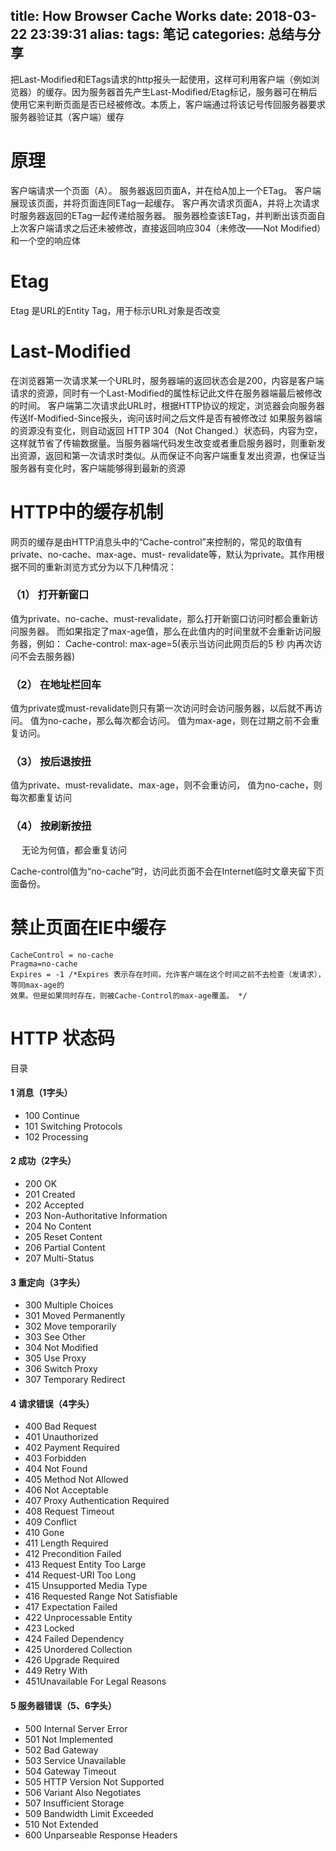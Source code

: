 title: How Browser Cache Works
date: 2018-03-22 23:39:31
alias:
tags: 笔记
categories: 总结与分享
---
把Last-Modified和ETags请求的http报头一起使用，这样可利用客户端（例如浏览器）的缓存。因为服务器首先产生Last-Modified/Etag标记，服务器可在稍后使用它来判断页面是否已经被修改。本质上，客户端通过将该记号传回服务器要求服务器验证其（客户端）缓存

# 原理
客户端请求一个页面（A）。 服务器返回页面A，并在给A加上一个ETag。 客户端展现该页面，并将页面连同ETag一起缓存。 客户再次请求页面A，并将上次请求时服务器返回的ETag一起传递给服务器。 服务器检查该ETag，并判断出该页面自上次客户端请求之后还未被修改，直接返回响应304（未修改——Not Modified）和一个空的响应体

# Etag
Etag 是URL的Entity Tag，用于标示URL对象是否改变

# Last-Modified
在浏览器第一次请求某一个URL时，服务器端的返回状态会是200，内容是客户端请求的资源，同时有一个Last-Modified的属性标记此文件在服务器端最后被修改的时间。
客户端第二次请求此URL时，根据HTTP协议的规定，浏览器会向服务器传送If-Modified-Since报头，询问该时间之后文件是否有被修改过
如果服务器端的资源没有变化，则自动返回 HTTP 304（Not Changed.）状态码，内容为空，这样就节省了传输数据量。当服务器端代码发生改变或者重启服务器时，则重新发出资源，返回和第一次请求时类似。从而保证不向客户端重复发出资源，也保证当服务器有变化时，客户端能够得到最新的资源

# HTTP中的缓存机制

网页的缓存是由HTTP消息头中的“Cache-control”来控制的，常见的取值有private、no-cache、max-age、must- revalidate等，默认为private。其作用根据不同的重新浏览方式分为以下几种情况：

### （1） 打开新窗口
值为private、no-cache、must-revalidate，那么打开新窗口访问时都会重新访问服务器。
而如果指定了max-age值，那么在此值内的时间里就不会重新访问服务器，例如：
Cache-control: max-age=5(表示当访问此网页后的5 秒 内再次访问不会去服务器)

### （2） 在地址栏回车
值为private或must-revalidate则只有第一次访问时会访问服务器，以后就不再访问。
值为no-cache，那么每次都会访问。
值为max-age，则在过期之前不会重复访问。

### （3） 按后退按扭
值为private、must-revalidate、max-age，则不会重访问，
值为no-cache，则每次都重复访问

### （4） 按刷新按扭
　 无论为何值，都会重复访问

Cache-control值为“no-cache”时，访问此页面不会在Internet临时文章夹留下页面备份。

# 禁止页面在IE中缓存 

```
CacheControl = no-cache
Pragma=no-cache
Expires = -1 /*Expires 表示存在时间，允许客户端在这个时间之前不去检查（发请求），等同max-age的 
效果。但是如果同时存在，则被Cache-Control的max-age覆盖。 */
```

# HTTP 状态码

目录

#### 1 消息（1字头）
- 100 Continue
- 101 Switching Protocols
- 102 Processing

#### 2 成功（2字头）
 - 200 OK
 - 201 Created
 - 202 Accepted
 - 203 Non-Authoritative Information
 - 204 No Content
 - 205 Reset Content
 - 206 Partial Content
 - 207 Multi-Status

#### 3 重定向（3字头）
 - 300 Multiple Choices
 - 301 Moved Permanently
 - 302 Move temporarily
 - 303 See Other
 - 304 Not Modified
 - 305 Use Proxy
 - 306 Switch Proxy
 - 307 Temporary Redirect

#### 4 请求错误（4字头）
 - 400 Bad Request
 - 401 Unauthorized
 - 402 Payment Required
 - 403 Forbidden
 - 404 Not Found
 - 405 Method Not Allowed
 - 406 Not Acceptable
 - 407 Proxy Authentication Required
 - 408 Request Timeout
 - 409 Conflict
 - 410 Gone
 - 411 Length Required
 - 412 Precondition Failed
 - 413 Request Entity Too Large
 - 414 Request-URI Too Long
 - 415 Unsupported Media Type
 - 416 Requested Range Not Satisfiable
 - 417 Expectation Failed
 - 422 Unprocessable Entity
 - 423 Locked
 - 424 Failed Dependency
 - 425 Unordered Collection
 - 426 Upgrade Required
 - 449 Retry With
 - 451Unavailable For Legal Reasons

#### 5 服务器错误（5、6字头）
 - 500 Internal Server Error
 - 501 Not Implemented
 - 502 Bad Gateway
 - 503 Service Unavailable
 - 504 Gateway Timeout
 - 505 HTTP Version Not Supported
 - 506 Variant Also Negotiates
 - 507 Insufficient Storage
 - 509 Bandwidth Limit Exceeded
 - 510 Not Extended
 - 600 Unparseable Response Headers
